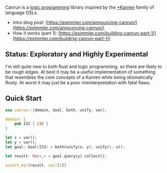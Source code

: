 Canrun is a [logic programming](https://en.wikipedia.org/wiki/Logic_programming)
library inspired by the [\*Kanren](http://minikanren.org/) family of language
DSLs.

- Intro blog post: [https://esimmler.com/announcing-canrun/](https://esimmler.com/announcing-canrun/)
- How it works (part 1): [https://esimmler.com/building-canrun-part-1/](https://esimmler.com/building-canrun-part-1/)

## Status: Exploratory and Highly Experimental

I'm still quite new to both Rust and logic programming, so there are likely to
be rough edges. At best it may be a useful implementation of something that
resembles the core concepts of a Kanren while being idiomatically Rusty. At
worst it may just be a poor misinterpretation with fatal flaws.

## Quick Start

```rust
use canrun::{domain, Goal, both, unify, var};

domain! {
    pub I32 { i32 }
}

let x = var();
let y = var();
let goal: Goal<I32> = both(unify(x, y), unify(1, x));

let result: Vec<_> = goal.query(y).collect();

assert_eq!(result, vec![1])
```
